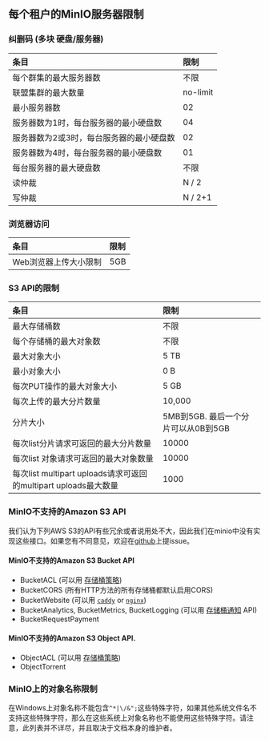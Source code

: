 ## 每个租户的MinIO服务器限制

### 纠删码 (多块 硬盘/服务器)

|条目|限制|
|:---|:---|
|每个群集的最大服务器数| 不限|
|联盟集群的最大数量 | no-limit|
|最小服务器数| 02|
|服务器数为1时，每台服务器的最小硬盘数 | 04 |
|服务器数为2或3时，每台服务器的最小硬盘数 | 02|
|服务器数为4时，每台服务器的最小硬盘数 | 01|
|每台服务器的最大硬盘数| 不限|
|读仲裁|N / 2|
|写仲裁|N / 2+1 |


### 浏览器访问

|条目|限制|
|:---|:---|
|Web浏览器上传大小限制| 5GB|

### S3 API的限制

|条目|限制|
|:---|:---|
|最大存储桶数|不限|
|每个存储桶的最大对象数|不限|
|最大对象大小| 5 TB |
|最小对象大小| 0 B |
|每次PUT操作的最大对象大小| 5 GB |
|每次上传的最大分片数量| 	10,000|
|分片大小 |5MB到5GB. 最后一个分片可以从0B到5GB|
|每次list分片请求可返回的最大分片数量| 10000|
|每次list 对象请求可返回的最大对象数量| 10000|
|每次list multipart uploads请求可返回的multipart uploads最大数量| 1000|

###  MinIO不支持的Amazon S3 API
我们认为下列AWS S3的API有些冗余或者说用处不大，因此我们在minio中没有实现这些接口。如果您有不同意见，欢迎在[github](https://github.com/minio/minio/issues)上提issue。

#### MinIO不支持的Amazon S3 Bucket API

- BucketACL (可以用 [存储桶策略](https://docs.min.io/cn/minio-client-complete-guide#policy))
- BucketCORS (所有HTTP方法的所有存储桶都默认启用CORS)
- BucketWebsite (可以用 [`caddy`](https://github.com/mholt/caddy) or [`nginx`](https://www.nginx.com/resources/wiki/))
- BucketAnalytics, BucketMetrics, BucketLogging (可以用 [存储桶通知](https://docs.min.io/cn/minio-client-complete-guide#events) API)
- BucketRequestPayment

#### MinIO不支持的Amazon S3 Object API.

- ObjectACL (可以用 [存储桶策略](https://docs.min.io/cn/minio-client-complete-guide#policy))
- ObjectTorrent

### MinIO上的对象名称限制
在Windows上对象名称不能包含`^*|\/&";`这些特殊字符，如果其他系统文件名不支持这些特殊字符，那么在这些系统上对象名称也不能使用这些特殊字符。请注意，此列表并不详尽，并且取决于文档本身的维护者。